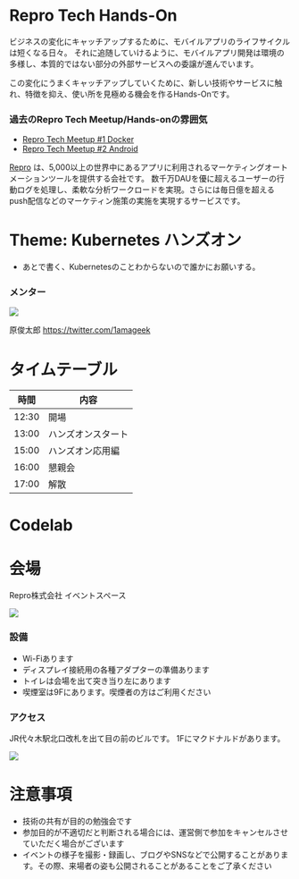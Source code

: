 # Repro Tech Hands-On

ビジネスの変化にキャッチアップするために、モバイルアプリのライフサイクルは短くなる日々。
それに追随していけるように、モバイルアプリ開発は環境の多様し、本質的ではない部分の外部サービスへの委譲が進んでいます。

この変化にうまくキャッチアップしていくために、新しい技術やサービスに触れ、特徴を抑え、使い所を見極める機会を作るHands-Onです。

### 過去のRepro Tech Meetup/Hands-onの雰囲気

- [Repro Tech Meetup #1 Docker](https://togetter.com/li/1251270)
- [Repro Tech Meetup #2 Android](https://togetter.com/li/1261085)

[Repro](https://repro.io) は、5,000以上の世界中にあるアプリに利用されるマーケティングオートメーションツールを提供する会社です。
数千万DAUを優に超えるユーザーの行動ログを処理し、柔軟な分析ワークロードを実現。さらには毎日億を超えるpush配信などのマーケティン施策の実施を実現するサービスです。

# Theme: Kubernetes ハンズオン

- あとで書く、Kubernetesのことわからないので誰かにお願いする。

### メンター

![](https://scontent-nrt1-1.xx.fbcdn.net/v/l/t1.0-9/16996065_1515804348443818_5608834440183243364_n.jpg?_nc_cat=111&oh=743af814378ec49b731021fded2e9db8&oe=5C1E246D)

原俊太郎 
https://twitter.com/1amageek

# タイムテーブル

時間  | 内容
---   | ---
12:30 | 開場
13:00 | ハンズオンスタート
15:00 | ハンズオン応用編
16:00 | 懇親会
17:00 | 解散

# Codelab




# 会場

Repro株式会社 イベントスペース

![](https://github.com/reproio/repro-tech-meetup/blob/master/assets/images/repro-event-space.png?raw=true)

### 設備

- Wi-Fiあります
- ディスプレイ接続用の各種アダプターの準備あります
- トイレは会場を出て突き当り左にあります
- 喫煙室は9Fにあります。喫煙者の方はご利用ください

### アクセス

JR代々木駅北口改札を出て目の前のビルです。
1Fにマクドナルドがあります。

![](https://github.com/reproio/repro-tech-meetup/blob/master/assets/images/repro-access-1.png?raw=true)

# 注意事項

- 技術の共有が目的の勉強会です
- 参加目的が不適切だと判断される場合には、運営側で参加をキャンセルさせていただく場合がございます
- イベントの様子を撮影・録画し、ブログやSNSなどで公開することがあります。その際、来場者の姿も公開されることがあることをご了承ください